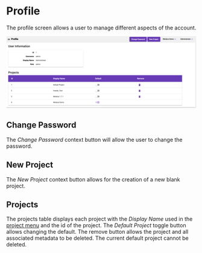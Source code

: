 # Profile
The profile screen allows a user to manage different aspects of the account.

![Profile Screen](images/profile_screen.png)

## Change Password
The _Change Password_ context button will allow the user to change the password.
## New Project
The _New Project_ context button allows for the creation of a new blank project.
## Projects
The projects table displays each project with the _Display Name_ used in the [project menu](navigation-bar.md#project-menu)
and the id of the project. The _Default Project_ toggle button allows changing the default. The remove button
allows the project and all associated metadata to be deleted. The current default project cannot be deleted.
